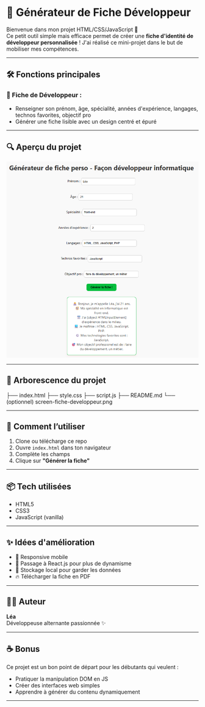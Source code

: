 # 📄 Générateur de Fiche Développeur 

Bienvenue dans mon projet HTML/CSS/JavaScript 🎉  
Ce petit outil simple mais efficace permet de créer une **fiche d'identité de développeur personnalisée** !
J'ai réalisé ce mini-projet dans le but de mobiliser mes compétences.

---

## 🛠️ Fonctions principales

### 🎨 Fiche de Développeur :
- Renseigner son prénom, âge, spécialité, années d'expérience, langages, technos favorites, objectif pro
- Générer une fiche lisible avec un design centré et épuré

---

## 🔍 Aperçu du projet

![aperçu fiche développeur](./screen-fiche-developpeur.png)  

---

## 📁 Arborescence du projet

├── index.html
├── style.css
├── script.js
├── README.md
└── (optionnel) screen-fiche-developpeur.png


---

## 🚀 Comment l’utiliser

1. Clone ou télécharge ce repo  
2. Ouvre `index.html` dans ton navigateur  
3. Complète les champs  
4. Clique sur **"Générer la fiche"**  

---

## 📦 Tech utilisées

- HTML5
- CSS3
- JavaScript (vanilla)

---

## ✨ Idées d'amélioration

- 📱 Responsive mobile
- 🧩 Passage à React.js pour plus de dynamisme
- 🔐 Stockage local pour garder les données
- 🔥 Télécharger la fiche en PDF

---

## 👩‍💻 Auteur

**Léa**  
Développeuse alternante passionnée ✨  

---

## ☕ Bonus

Ce projet est un bon point de départ pour les débutants qui veulent :
- Pratiquer la manipulation DOM en JS
- Créer des interfaces web simples
- Apprendre à générer du contenu dynamiquement

---
